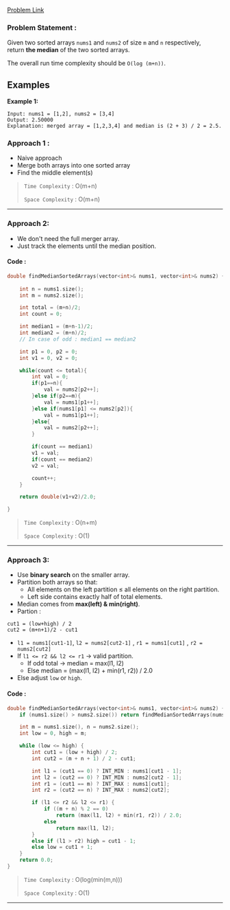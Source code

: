 [Problem Link](https://leetcode.com/problems/median-of-two-sorted-arrays/description/)
### Problem Statement : 

Given two sorted arrays `nums1` and `nums2` of size `m` and `n` respectively, return **the median** of the two sorted arrays.

The overall run time complexity should be `O(log (m+n))`.
## Examples

**Example 1:**

```
Input: nums1 = [1,2], nums2 = [3,4]
Output: 2.50000
Explanation: merged array = [1,2,3,4] and median is (2 + 3) / 2 = 2.5.
```

### Approach 1 :

- Naive approach
- Merge both arrays into one sorted array
- Find the middle element(s)

> `Time Complexity` : O(m+n)
> 
> `Space Complexity` : O(m+n)

---

### Approach 2:

- We don't need the full merger array.
- Just track the elements until the median position.

#### Code :

``` cpp
double findMedianSortedArrays(vector<int>& nums1, vector<int>& nums2) {
	
	int n = nums1.size();
	int m = nums2.size();

	int total = (m+n)/2;
	int count = 0;

	int median1 = (m+n-1)/2;
	int median2 = (m+n)/2;
	// In case of odd : median1 == median2

	int p1 = 0, p2 = 0;
	int v1 = 0, v2 = 0; 

	while(count <= total){
		int val = 0;
		if(p1==n){
			val = nums2[p2++];
		}else if(p2==m){
			val = nums1[p1++];
		}else if(nums1[p1] <= nums2[p2]){
			val = nums1[p1++];
		}else{
			val = nums2[p2++];
		}

		if(count == median1)
		v1 = val;
		if(count == median2)
		v2 = val;

		count++;
	}

	return double(v1+v2)/2.0;

}

```



> `Time Complexity` : O(n+m)
> 	
> `Space Complexity` : O(1)

---

### Approach 3:

- Use **binary search** on the smaller array.
- Partition both arrays so that:
    - All elements on the left partition ≤ all elements on the right partition.
    - Left side contains exactly half of total elements.
- Median comes from **max(left) & min(right)**.
- Partion :

```
cut1 = (low+high) / 2
cut2 = (m+n+1)/2 - cut1
```
- `l1 = nums1[cut1-1]`, `l2 = nums2[cut2-1]` , `r1 = nums1[cut1]` , `r2 = nums2[cut2]`
- If `l1 <= r2 && l2 <= r1` → valid partition.
    - If odd total → median = max(l1, l2)
    - Else median = (max(l1, l2) + min(r1, r2)) / 2.0
- Else adjust `low` or `high`.

#### Code :

``` cpp
double findMedianSortedArrays(vector<int>& nums1, vector<int>& nums2) {
    if (nums1.size() > nums2.size()) return findMedianSortedArrays(nums2, nums1);

    int m = nums1.size(), n = nums2.size();
    int low = 0, high = m;

    while (low <= high) {
        int cut1 = (low + high) / 2;
        int cut2 = (m + n + 1) / 2 - cut1;

        int l1 = (cut1 == 0) ? INT_MIN : nums1[cut1 - 1];
        int l2 = (cut2 == 0) ? INT_MIN : nums2[cut2 - 1];
        int r1 = (cut1 == m) ? INT_MAX : nums1[cut1];
        int r2 = (cut2 == n) ? INT_MAX : nums2[cut2];

        if (l1 <= r2 && l2 <= r1) {
            if ((m + n) % 2 == 0)
                return (max(l1, l2) + min(r1, r2)) / 2.0;
            else
                return max(l1, l2);
        }
        else if (l1 > r2) high = cut1 - 1;
        else low = cut1 + 1;
    }
    return 0.0;
}
```

> `Time Complexity` : O(log(min(m,n)))
> 	
> `Space Complexity` : O(1)

---
